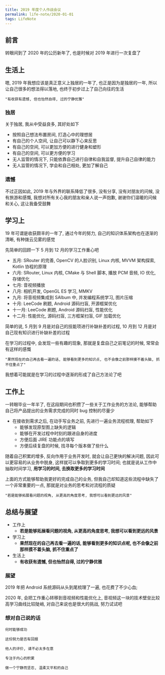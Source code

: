 ```yaml
---
title: 2019 年度个人作战会议
permalink: life-note/2020-01-01
tags: LifeNote
---
```


## 前言
转眼间到了 2020 年的公历新年了, 也是时候对 2019 年进行一次复盘了

<!--more-->

## 生活上
嗯, 2019 年我想应该是真正意义上独居的一年了, 也正是因为是独居的一年, 所以让自己很多的想法得以落地, 也终于初步过上了自己向往的生活

```
"有收获有遗憾, 但也怡然自得, 过的宁静优雅"
```

### 独居
关于独居, 我从中受益良多, 其好处如下
- 按照自己想法布置房间, 打造心中的理想居
- 有自己的个人空间, 让自己可以静下心来反思
- 有自己的空间, 可以更加方便的进行健身和塑形
- 有自己的空间, 可以更方便的学习
- 无人监管的情况下, 只能依靠自己进行自律和自我监督, 提升自己自律的能力
- 无人监管的情况下, 学会和自己相处, 更加了解自己

### 遗憾
不过正因如此, 2019 年与外界的联系降低了很多, 没有分享, 没有对朋友的问候, 没有旅游和感慨, 我想对所有关心我的朋友和亲人说一声抱歉, 谢谢你们温暖的问候和关心, 这让我备受鼓舞

## 学习上
19 年可谓是收获颇丰的一年了, 通过今年的努力, 自己的知识体系架构也在逐渐的清晰, 有种拨云见雾的感觉

先简单的回顾一下 5 月到 12 月的学习工作重心吧
- 五月: SRouter 的完善, OpenCV 的人脸识别, Linux 内核, MVVM 架构探索, Kotlin 协程的原理
- 六月: SRouter, Linux 内核, CMake 与 Shell 脚本, 播放 PCM 音频, IO 优化, 存储优化
- 七月: 音视频播放
- 八月: 相机开发, OpenGL ES 学习, MMKV
- 九月: 将音视频集成到 SAlbum 中, 并发编程系统学习, 图片压缩
- 十月: LeeCode 刷题, Android 源码扫盲, 开源框架优化
- 十一月: LeeCode 刷题, Android 源码扫盲, 性能优化
- 十二月: 性能优化, 源码扫盲, 三方框架扫盲, GIF 加载优化

简单的说, 5 月到 9 月是对自己的技能项进行补缺补差的过程, 10 月到 12 月是对自己现有知识进行补缺补差的过程

在学习的过程中, 会发现一些有趣的现象, 那就是复盘自己之前笔记的时候, 常常会有这样的感慨
```
"果然现在的自己再去看一遍的话, 能够看到更多的知识点, 也不会像之前那样摸不着头脑, 抓不住重点了"
```
我想着可能就是在学习的过程中逐渐的形成了自己方法论了吧

## 工作上
一转眼毕业一年半了, 在这段期间也积攒了一些关于工作业务的方法论, 能够帮助自己将产品提出的业务需求完成的同时 bug 控制的尽量少
- 在接收到需求之后, 在动手写业务之前, 先进行一遍业务流程梳理, 帮助如下
  - 能够发现原型图上缺失的逻辑
  - 能够在开发过程中时刻的跟进自身的进度
  - 方便后面 JIRE 功能点的填写
  - 方便后续复盘的时候, 找寻每个版本做了些什么

随着自己积累的增多, 反向作用于业务开发时, 就会让自己更快的解决问题, 因此可以更容易的从业务中脱身, 这样就可以争取到更多的学习时间; 也就是说从工作中抽取时间学习, **用学习的时间, 去换取更多的学习时间**

上面的方式能够帮助我更好的完成自己的业务, 但我自己却知道这些流程中缺失了一个非常重要的一点, 那就是对业务的思考和对流程的质疑

```
"若是能够拓展看问题的视角, 从更高的角度思考, 我想可以看到更远的风景"
```

## 总结与展望
- 工作上
  - **若是能够拓展看问题的视角, 从更高的角度思考, 我想可以看到更远的风景**
- 学习上
  - **果然现在的自己再去看一遍的话, 能够看到更多的知识点呢, 也不会像之前那样摸不着头脑, 抓不住重点了**
- 生活上
  - **有收获有遗憾, 但也怡然自得, 过的宁静优雅**

### 展望
2019 年把 Android 系统源码从头到尾梳理了一遍, 也花费了不少心血; 

2020 年, 会把工作重心转移到音视频和性能优化上, 音视频这一块的技术壁垒比较高学习曲线比较陡峭, 对自己来说也是很大的挑战, 努力试试吧  

### 想对自己说的话
```
何时能够成功

这份努力是否有回报

他人的评价, 请不必太多在意

专注于内心的积累

做一个宁静而坚忍, 温柔又平和的自己
```


